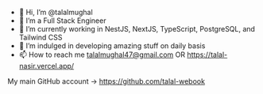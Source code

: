 - 👋 Hi, I’m @talalmughal
- 👀 I’m a Full Stack Engineer
- 🌱 I’m currently working in NestJS, NextJS, TypeScript, PostgreSQL, and Tailwind CSS
- 💞️ I’m indulged in developing amazing stuff on daily basis
- 📫 How to reach me talalmughal47@gmail.com OR https://talal-nasir.vercel.app/

My main GitHub account -> https://github.com/talal-webook
